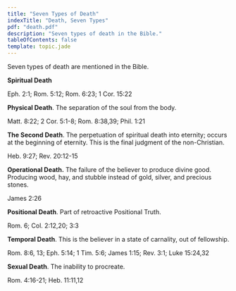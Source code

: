 ```yaml
---
title: "Seven Types of Death"
indexTitle: "Death, Seven Types"
pdf: "death.pdf"
description: "Seven types of death in the Bible."
tableOfContents: false
template: topic.jade
---
```


Seven types of death are mentioned in the Bible.

**Spiritual Death**

Eph. 2:1; Rom. 5:12; Rom. 6:23; 1 Cor. 15:22

**Physical Death**. The separation of the soul from the body.

Matt. 8:22; 2 Cor. 5:1-8; Rom. 8:38,39; Phil. 1:21

**The Second Death**. The perpetuation of spiritual death into eternity;
occurs at the beginning of eternity. This is the final judgment of the
non-Christian.

Heb. 9:27; Rev. 20:12-15

**Operational Death.** The failure of the believer to produce divine
good. Producing wood, hay, and stubble instead of gold, silver, and
precious stones.

James 2:26

**Positional Death**. Part of retroactive Positional Truth.

Rom. 6; Col. 2:12,20; 3:3

**Temporal Death**. This is the believer in a state of carnality, out of
fellowship.

Rom. 8:6, 13; Eph. 5:14; 1 Tim. 5:6; James 1:15; Rev. 3:1; Luke 15:24,32

**Sexual Death**. The inability to procreate.

Rom. 4:16-21; Heb. 11:11,12

